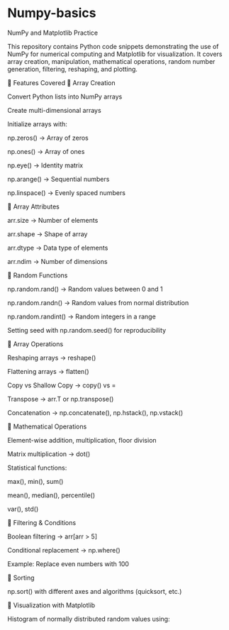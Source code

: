 # Numpy-basics
NumPy and Matplotlib Practice

This repository contains Python code snippets demonstrating the use of NumPy for numerical computing and Matplotlib for visualization. It covers array creation, manipulation, mathematical operations, random number generation, filtering, reshaping, and plotting.

📌 Features Covered
🔹 Array Creation

Convert Python lists into NumPy arrays

Create multi-dimensional arrays

Initialize arrays with:

np.zeros() → Array of zeros

np.ones() → Array of ones

np.eye() → Identity matrix

np.arange() → Sequential numbers

np.linspace() → Evenly spaced numbers

🔹 Array Attributes

arr.size → Number of elements

arr.shape → Shape of array

arr.dtype → Data type of elements

arr.ndim → Number of dimensions

🔹 Random Functions

np.random.rand() → Random values between 0 and 1

np.random.randn() → Random values from normal distribution

np.random.randint() → Random integers in a range

Setting seed with np.random.seed() for reproducibility

🔹 Array Operations

Reshaping arrays → reshape()

Flattening arrays → flatten()

Copy vs Shallow Copy → copy() vs =

Transpose → arr.T or np.transpose()

Concatenation → np.concatenate(), np.hstack(), np.vstack()

🔹 Mathematical Operations

Element-wise addition, multiplication, floor division

Matrix multiplication → dot()

Statistical functions:

max(), min(), sum()

mean(), median(), percentile()

var(), std()

🔹 Filtering & Conditions

Boolean filtering → arr[arr > 5]

Conditional replacement → np.where()

Example: Replace even numbers with 100

🔹 Sorting

np.sort() with different axes and algorithms (quicksort, etc.)

🔹 Visualization with Matplotlib

Histogram of normally distributed random values using:
